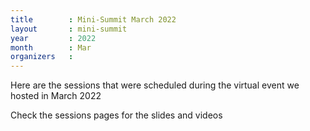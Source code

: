 ```yaml
---
title        : Mini-Summit March 2022
layout       : mini-summit
year         : 2022
month        : Mar
organizers   :
---
```


Here are the sessions that were scheduled during the virtual event we hosted in March 2022

Check the sessions pages for the slides and videos